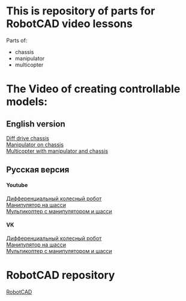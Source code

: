 # This is repository of parts for RobotCAD video lessons
Parts of:
- chassis
- manipulator
- multicopter

# The Video of creating controllable models: <br />

## English version
<a href="https://www.youtube.com/watch?v=NUw6PLPC4x4" target="_blank">Diff drive chassis</a> <br />
<a href="https://www.youtube.com/watch?v=o8casCU7c7Q" target="_blank">Manipulator on chassis</a> <br />
<a href="https://www.youtube.com/watch?v=B62JW_0SFl0" target="_blank">Multicopter with manipulator and chassis</a> <br />

## Русская версия

#### Youtube
<a href="https://www.youtube.com/watch?v=nOZPeLTO1b4" target="_blank">Дифференциальный колесный робот</a> <br />
<a href="https://www.youtube.com/watch?v=KS_eb2vTqqg" target="_blank">Манипулятор на шасси</a> <br />
<a href="https://www.youtube.com/watch?v=SamK1FMPblE" target="_blank">Мультикоптер с манипулятором и шасси</a> <br />

#### VK
<a href="https://vk.com/video-219386643_456239064" target="_blank">Дифференциальный колесный робот</a> <br />
<a href="https://vk.com/video-219386643_456239067" target="_blank">Манипулятор на шасси</a> <br />
<a href="https://vk.com/video-219386643_456239068" target="_blank">Мультикоптер с манипулятором и шасси</a> <br />


# RobotCAD repository
<a href="https://github.com/drfenixion/freecad.robotcad" target="_blank">RobotCAD</a> <br />
